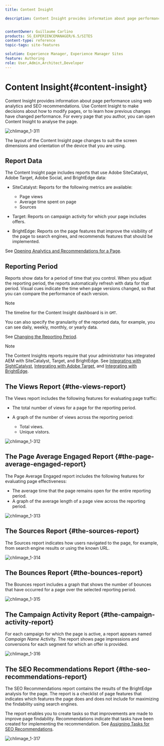 ```yaml
---
title: Content Insight

description: Content Insight provides information about page performance using web analytics and SEO recommendation


contentOwner: Guillaume Carlino
products: SG_EXPERIENCEMANAGER/6.5/SITES
content-type: reference
topic-tags: site-features

solution: Experience Manager, Experience Manager Sites
feature: Authoring
role: User,Admin,Architect,Developer
---
```

# Content Insight{#content-insight}

Content Insight provides information about page performance using web analytics and SEO recommendations. Use Content Insight to make decisions about how to modify pages, or to learn how previous changes have changed performance. For every page that you author, you can open Content Insight to analyse the page.

![chlimage_1-311](assets/chlimage_1-311.png)

The layout of the Content Insight page changes to suit the screen dimensions and orientation of the device that you are using.

## Report Data

The Content Insight page includes reports that use Adobe SiteCatalyst, Adobe Target, Adobe Social, and BrightEdge data:

* SiteCatalyst: Reports for the following metrics are available:

    * Page views
    * Average time spent on page
    * Sources

* Target: Reports on campaign activity for which your page includes offers.
* BrightEdge: Reports on the page features that improve the visibility of the page to search engines, and recommends features that should be implemented.

See [Opening Analytics and Recommendations for a Page](/help/sites-authoring/ci-analyze.md#opening-analytics-and-recommendations-for-a-page).

## Reporting Period

Reports show data for a period of time that you control. When you adjust the reporting period, the reports automatically refresh with data for that period. Visual cues indicate the time when page versions changed, so that you can compare the performance of each version.

>[!NOTE]
>
>The timeline for the Content Insight dashboard is in `GMT`.

You can also specify the granularity of the reported data, for example, you can see daily, weekly, monthly, or yearly data.

See [Changing the Reporting Period](/help/sites-authoring/ci-analyze.md#changing-the-reporting-period).

>[!NOTE]
>
>The Content Insights reports require that your administrator has integrated AEM with SiteCatalyst, Target, and BrightEdge. See [Integrating with SightCatalyst](/help/sites-administering/adobeanalytics.md), [Integrating with Adobe Target](/help/sites-administering/target.md), and [Integrating with BrightEdge](/help/sites-administering/brightedge.md).

## The Views Report {#the-views-report}

The Views report includes the following features for evaluating page traffic:

* The total number of views for a page for the reporting period.
* A graph of the number of views across the reporting period:

    * Total views.
    * Unique vistors.

![chlimage_1-312](assets/chlimage_1-312.png)

## The Page Average Engaged Report {#the-page-average-engaged-report}

The Page Average Engaged report includes the following features for evaluating page effectiveness:

* The average time that the page remains open for the entire reporting period.
* A graph of the average length of a page view across the reporting period.

![chlimage_1-313](assets/chlimage_1-313.png)

## The Sources Report {#the-sources-report}

The Sources report indicates how users navigated to the page, for example, from search engine results or using the known URL.

![chlimage_1-314](assets/chlimage_1-314.png)

## The Bounces Report {#the-bounces-report}

The Bounces report includes a graph that shows the number of bounces that have occurred for a page over the selected reporting period.

![chlimage_1-315](assets/chlimage_1-315.png)

## The Campaign Activity Report {#the-campaign-activity-report}

For each campaign for which the page is active, a report appears named *Campaign Name* Activity. The report shows page impressions and conversions for each segment for which an offer is provided.

![chlimage_1-316](assets/chlimage_1-316.png)

## The SEO Recommendations Report {#the-seo-recommendations-report}

The SEO Recommendations report contains the results of the BrightEdge analysis for the page. The report is a checklist of page features that indicates which features the page does and does not include for maximizing the findability using search engines.

The report enables you to create tasks so that improvements are made to improve page findability. Recommendations indicate that tasks have been created for implementing the recommendation. See [Assigning Tasks for SEO Recommendations](/help/sites-authoring/ci-analyze.md#assigning-tasks-for-seo-recommendations).

![chlimage_1-317](assets/chlimage_1-317.png)
